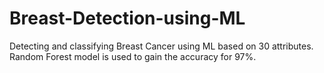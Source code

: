 # Breast-Detection-using-ML

Detecting and classifying Breast Cancer using ML based on 30 attributes. Random Forest model is used to gain the accuracy for 97%.

